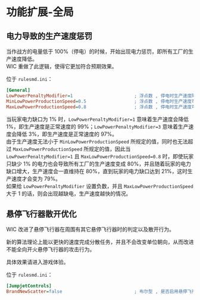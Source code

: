 # 功能扩展-全局

## 电力导致的生产速度惩罚

当作战方的电量低于 100%（停电）的时候，开始出现电力惩罚，即所有工厂的生产速度降低。  
WIC 重做了此逻辑，使得它更加符合预期效果。

位于 `rulesmd.ini`：

```ini
[General]
LowPowerPenaltyModifier=1                       ; 浮点数 , 停电时生产速度降低的倍率
MinLowPowerProductionSpeed=0.5                  ; 浮点数 , 停电时生产速度可以抵达的最小值
MaxLowPowerProductionSpeed=0.8                  ; 浮点数 , 停电时生产速度可以抵达的最大值
```

当玩家电力缺口为 1% 时，`LowPowerPenaltyModifier=1` 意味着生产速度会降低 1%，即生产速度是正常速度的 99%；`LowPowerPenaltyModifier=3` 意味着生产速度会降低 3%，即生产速度是正常速度的 97%。  
由于生产速度无法小于 `MinLowPowerProductionSpeed` 所规定的值，同时也无法超过 `MaxLowPowerProductionSpeed` 所规定的值，因此当 `LowPowerPenaltyModifier=1` 且 `MaxLowPowerProductionSpeed=0.8` 时，即使玩家只缺少 1% 的电力也会导致所有工厂的生产速度变成 80%，并且随着玩家的电力缺口增大，生产速度会一直维持在 80%，直到玩家的电力缺口达到 21%，这时生产速度才会变为 79%。  
如果给 `LowPowerPenaltyModifier` 设置负数，并且 `MaxLowPowerProductionSpeed` 大于 1 的话，则会出现越缺电，生产速度越快的情况。

## 悬停飞行器散开优化

WIC 改进了悬停飞行器在周围有其它悬停飞行器时的判定以及散开行为。 

新的算法理论上能以更快的速度完成分散任务，并且不会改变单位朝向，从而改进不能全向开火悬停飞行器的攻击行为。

具体效果请进入游戏体验。

位于 `rulesmd.ini`：

```ini
[JumpjetControls]
BrandNewScatter=false                           ; 布尔型 , 是否启用悬停飞行器散开优化
```
